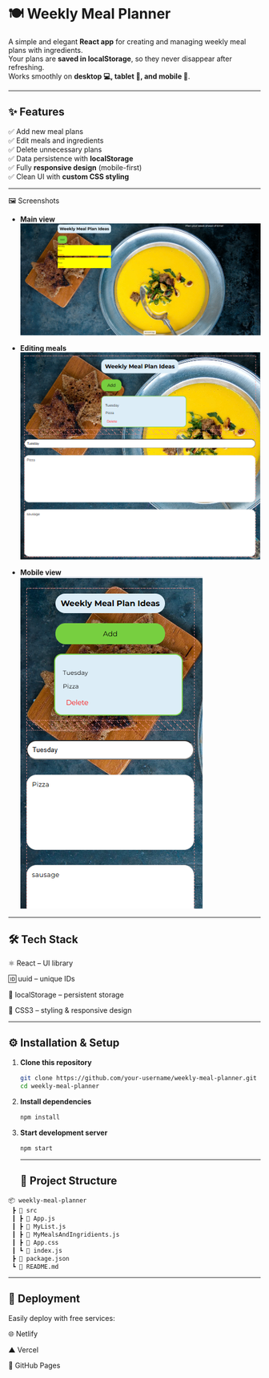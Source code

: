 # 🍽️ Weekly Meal Planner  

A simple and elegant **React app** for creating and managing weekly meal plans with ingredients.  
Your plans are **saved in localStorage**, so they never disappear after refreshing.  
Works smoothly on **desktop 💻, tablet 📱, and mobile 📲**.  

---

## ✨ Features  

✅ Add new meal plans  
✅ Edit meals and ingredients  
✅ Delete unnecessary plans  
✅ Data persistence with **localStorage**  
✅ Fully **responsive design** (mobile-first)  
✅ Clean UI with **custom CSS styling**  

---
🖼️ Screenshots

- **Main view**  
  ![Main view](https://github.com/91Helen/meal-plan-thirteen/blob/main/Main%20view.png?raw=true)  

- **Editing meals**  
  ![Editing meals](https://github.com/91Helen/meal-plan-thirteen/blob/main/Editing%20meal.png?raw=true)  

- **Mobile view**  
  ![Mobile view](https://github.com/91Helen/meal-plan-thirteen/blob/main/mobile%20view.png?raw=true)

---

##  🛠️ Tech Stack

⚛️ React
 – UI library

🆔 uuid
 – unique IDs

💾 localStorage
 – persistent storage

🎨 CSS3
 – styling & responsive design

 ---





 
## ⚙️ Installation & Setup  

1. **Clone this repository**  
   ```bash                
   git clone https://github.com/your-username/weekly-meal-planner.git
   cd weekly-meal-planner
   ```                 

2. **Install dependencies**  
   ```bash
   npm install
   ```                    

3. **Start development server**  
   ```bash
   npm start
   ```                    
   ---

    ## 📂 Project Structure  

```text
📦 weekly-meal-planner
 ┣ 📂 src
 ┃ ┣ 📜 App.js
 ┃ ┣ 📜 MyList.js
 ┃ ┣ 📜 MyMealsAndIngridients.js
 ┃ ┣ 📜 App.css
 ┃ ┗ 📜 index.js
 ┣ 📜 package.json
 ┗ 📜 README.md
 ```
---
## 🚀 Deployment

Easily deploy with free services:

🌐 Netlify

▲ Vercel

📄 GitHub Pages
